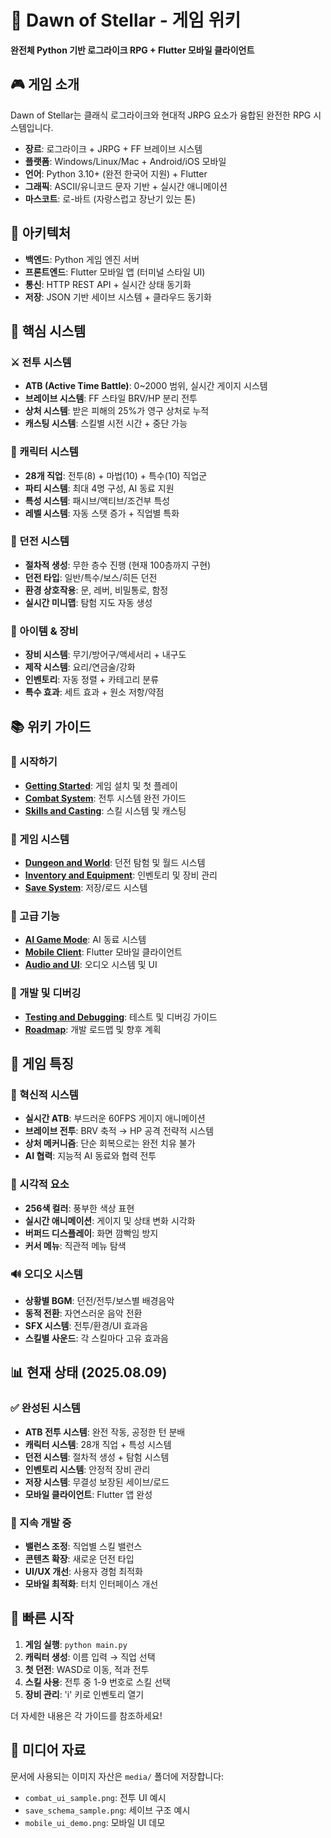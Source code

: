# 🌟 Dawn of Stellar - 게임 위키

**완전체 Python 기반 로그라이크 RPG + Flutter 모바일 클라이언트**

## 🎮 게임 소개

Dawn of Stellar는 클래식 로그라이크와 현대적 JRPG 요소가 융합된 완전한 RPG 시스템입니다.
- **장르**: 로그라이크 + JRPG + FF 브레이브 시스템
- **플랫폼**: Windows/Linux/Mac + Android/iOS 모바일
- **언어**: Python 3.10+ (완전 한국어 지원) + Flutter
- **그래픽**: ASCII/유니코드 문자 기반 + 실시간 애니메이션
- **마스코트**: 로-바트 (자랑스럽고 장난기 있는 톤)

## 📱 아키텍처

- **백엔드**: Python 게임 엔진 서버
- **프론트엔드**: Flutter 모바일 앱 (터미널 스타일 UI)
- **통신**: HTTP REST API + 실시간 상태 동기화
- **저장**: JSON 기반 세이브 시스템 + 클라우드 동기화

## 🔧 핵심 시스템

### ⚔️ 전투 시스템
- **ATB (Active Time Battle)**: 0~2000 범위, 실시간 게이지 시스템
- **브레이브 시스템**: FF 스타일 BRV/HP 분리 전투
- **상처 시스템**: 받은 피해의 25%가 영구 상처로 누적
- **캐스팅 시스템**: 스킬별 시전 시간 + 중단 가능

### 👥 캐릭터 시스템
- **28개 직업**: 전투(8) + 마법(10) + 특수(10) 직업군
- **파티 시스템**: 최대 4명 구성, AI 동료 지원
- **특성 시스템**: 패시브/액티브/조건부 특성
- **레벨 시스템**: 자동 스탯 증가 + 직업별 특화

### 🏰 던전 시스템
- **절차적 생성**: 무한 층수 진행 (현재 100층까지 구현)
- **던전 타입**: 일반/특수/보스/히든 던전
- **환경 상호작용**: 문, 레버, 비밀통로, 함정
- **실시간 미니맵**: 탐험 지도 자동 생성

### 🎒 아이템 & 장비
- **장비 시스템**: 무기/방어구/액세서리 + 내구도
- **제작 시스템**: 요리/연금술/강화
- **인벤토리**: 자동 정렬 + 카테고리 분류
- **특수 효과**: 세트 효과 + 원소 저항/약점

## 📚 위키 가이드

### 🏁 시작하기
- **[Getting Started](Getting-Started.md)**: 게임 설치 및 첫 플레이
- **[Combat System](Combat-System.md)**: 전투 시스템 완전 가이드
- **[Skills and Casting](Skills-and-Casting.md)**: 스킬 시스템 및 캐스팅

### 📖 게임 시스템
- **[Dungeon and World](Dungeon-and-World.md)**: 던전 탐험 및 월드 시스템
- **[Inventory and Equipment](Inventory-and-Equipment.md)**: 인벤토리 및 장비 관리
- **[Save System](Save-System.md)**: 저장/로드 시스템

### 🤖 고급 기능
- **[AI Game Mode](AI-Game-Mode.md)**: AI 동료 시스템
- **[Mobile Client](Mobile-Client.md)**: Flutter 모바일 클라이언트
- **[Audio and UI](Audio-and-UI.md)**: 오디오 시스템 및 UI

### 🔧 개발 및 디버깅
- **[Testing and Debugging](Testing-and-Debugging.md)**: 테스트 및 디버깅 가이드
- **[Roadmap](Roadmap.md)**: 개발 로드맵 및 향후 계획

## 🎯 게임 특징

### 💎 혁신적 시스템
- **실시간 ATB**: 부드러운 60FPS 게이지 애니메이션
- **브레이브 전투**: BRV 축적 → HP 공격 전략적 시스템
- **상처 메커니즘**: 단순 회복으로는 완전 치유 불가
- **AI 협력**: 지능적 AI 동료와 협력 전투

### 🎨 시각적 요소
- **256색 컬러**: 풍부한 색상 표현
- **실시간 애니메이션**: 게이지 및 상태 변화 시각화
- **버퍼드 디스플레이**: 화면 깜빡임 방지
- **커서 메뉴**: 직관적 메뉴 탐색

### 🔊 오디오 시스템
- **상황별 BGM**: 던전/전투/보스별 배경음악
- **동적 전환**: 자연스러운 음악 전환
- **SFX 시스템**: 전투/환경/UI 효과음
- **스킬별 사운드**: 각 스킬마다 고유 효과음

## 📊 현재 상태 (2025.08.09)

### ✅ 완성된 시스템
- **ATB 전투 시스템**: 완전 작동, 공정한 턴 분배
- **캐릭터 시스템**: 28개 직업 + 특성 시스템
- **던전 시스템**: 절차적 생성 + 탐험 시스템
- **인벤토리 시스템**: 안정적 장비 관리
- **저장 시스템**: 무결성 보장된 세이브/로드
- **모바일 클라이언트**: Flutter 앱 완성

### 🔄 지속 개발 중
- **밸런스 조정**: 직업별 스킬 밸런스
- **콘텐츠 확장**: 새로운 던전 타입
- **UI/UX 개선**: 사용자 경험 최적화
- **모바일 최적화**: 터치 인터페이스 개선

## 🚀 빠른 시작

1. **게임 실행**: `python main.py`
2. **캐릭터 생성**: 이름 입력 → 직업 선택
3. **첫 던전**: WASD로 이동, 적과 전투
4. **스킬 사용**: 전투 중 1-9 번호로 스킬 선택
5. **장비 관리**: 'i' 키로 인벤토리 열기

더 자세한 내용은 각 가이드를 참조하세요!

## 📁 미디어 자료

문서에 사용되는 이미지 자산은 `media/` 폴더에 저장합니다:
- `combat_ui_sample.png`: 전투 UI 예시
- `save_schema_sample.png`: 세이브 구조 예시
- `mobile_ui_demo.png`: 모바일 UI 데모
